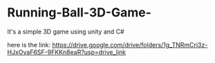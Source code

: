 # Running-Ball-3D-Game-
It's a simple 3D game using unity and C# 

here is the link: https://drive.google.com/drive/folders/1g_TNRmCri3z-HJxOvaF6SF-9FKKn8eaR?usp=drive_link
